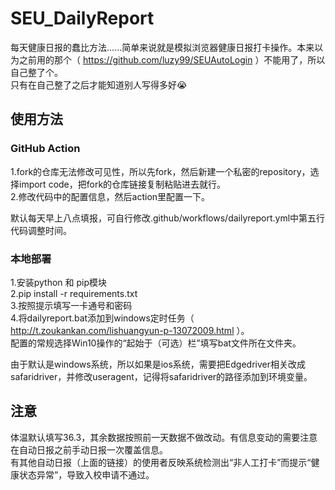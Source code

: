 # SEU_DailyReport  
每天健康日报的蠢比方法......简单来说就是模拟浏览器健康日报打卡操作。本来以为之前用的那个（ https://github.com/luzy99/SEUAutoLogin ）不能用了，所以自己整了个。  
只有在自己整了之后才能知道别人写得多好😭  
## 使用方法  
### GitHub Action  
1.fork的仓库无法修改可见性，所以先fork，然后新建一个私密的repository，选择import code，把fork的仓库链接复制粘贴进去就行。  
2.修改代码中的配置信息，然后action里配置一下。   
  
默认每天早上八点填报，可自行修改.github/workflows/dailyreport.yml中第五行代码调整时间。  
### 本地部署  
1.安装python 和 pip模块  
2.pip install -r requirements.txt  
3.按照提示填写一卡通号和密码  
4.将dailyreport.bat添加到windows定时任务（ http://t.zoukankan.com/lishuangyun-p-13072009.html ）。  
配置的常规选择Win10操作的“起始于（可选）栏”填写bat文件所在文件夹。  
  
由于默认是windows系统，所以如果是ios系统，需要把Edgedriver相关改成safaridriver，并修改useragent，记得将safaridriver的路径添加到环境变量。  
## 注意  
体温默认填写36.3，其余数据按照前一天数据不做改动。有信息变动的需要注意在自动日报之前手动日报一次覆盖信息。  
有其他自动日报（上面的链接）的使用者反映系统检测出“非人工打卡”而提示“健康状态异常”，导致入校申请不通过。  
